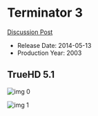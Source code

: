 # Terminator 3

[Discussion Post](https://www.avsforum.com/threads/bass-eq-for-filtered-movies.2995212/post-57304390)

* Release Date: 2014-05-13
* Production Year: 2003

## TrueHD 5.1

![img 0](https://i.imgur.com/w2WSGMU.jpg)

![img 1](https://i.imgur.com/BQqfnMV.jpg)

